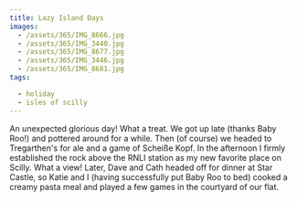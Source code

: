 ```yaml
---
title: Lazy Island Days
images:
  - /assets/365/IMG_8666.jpg
  - /assets/365/IMG_3440.jpg
  - /assets/365/IMG_8677.jpg
  - /assets/365/IMG_3446.jpg
  - /assets/365/IMG_8681.jpg
tags:

  - holiday
  - isles of scilly
---
```

An unexpected glorious day! What a treat. We got up late (thanks Baby Roo!) and pottered around for a while. Then (of course) we headed to Tregarthen's for ale and a game of Scheiße Kopf. In the afternoon I firmly established the rock above the RNLI station as my new favorite place on Scilly. What a view! Later, Dave and Cath headed off for dinner at Star Castle, so Katie and I (having successfully put Baby Roo to bed) cooked a creamy pasta meal and played a few games in the courtyard of our flat.